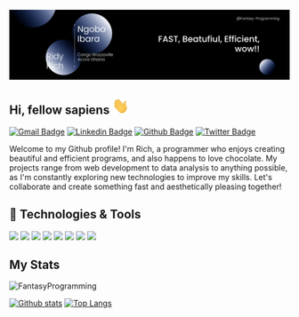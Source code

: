 [![Header](https://raw.githubusercontent.com/Fantasy-programming/Fantasy-programming/master/Banner.png "Header")](https://google.com/)

## Hi, fellow sapiens <img src="https://raw.githubusercontent.com/Fantasy-programming/Fantasy-programming/master/wave.gif" width="30px" height="30px" />


[![Gmail Badge](https://img.shields.io/badge/-freedominwork@fullmetal.anonaddy.com-c14438?style=flat&logo=Gmail&logoColor=white&link=mailto:freedominwork@fullmetal.anonaddy.com)](mailto:freedominwork@fullmetal.anonaddy.com) 
[![Linkedin Badge](https://img.shields.io/badge/-Ridy_Rich-0072b1?style=flat&logo=Linkedin&logoColor=white&link=https://www.linkedin.com/in/ridyngobo/)](https://www.linkedin.com/in/ridyngobo/) [![Github Badge](https://img.shields.io/badge/-FantasyProgramming-grey?style=flat&logo=github&logoColor=white&link=https://github.com/Fantasy-programming/)](https://www.github.com/Fantasy-programming/) [![Twitter Badge](https://img.shields.io/badge/-@Richnewone1-00acee?style=flat&logo=twitter&logoColor=white&link=https://twitter.com/@Richnewone1/)](https://www.twitter.com/@Richnewone1/) <p align='left'>Welcome to my Github profile! I'm Rich, a  programmer who enjoys creating beautiful and efficient programs, and also happens to love chocolate. My projects range from web development to data analysis to anything possible, as I'm constantly exploring new technologies to improve my skills. Let's collaborate  and create something fast and aesthetically pleasing together!</p>

## 🔧 Technologies & Tools

![](https://img.shields.io/badge/OS-Linux-informational?style=flat&logo=linux&logoColor=white&color=2bbc8a)
![](https://img.shields.io/badge/Editor-IntelliJ_IDEA-informational?style=flat&logo=intellij-idea&logoColor=white&color=2bbc8a)
![](https://img.shields.io/badge/Code-Python-informational?style=flat&logo=python&logoColor=white&color=2bbc8a)
![](https://img.shields.io/badge/Code-JavaScript-informational?style=flat&logo=javascript&logoColor=white&color=2bbc8a)
![](https://img.shields.io/badge/Code-Make-informational?style=flat&logo=cmake&logoColor=white&color=2bbc8a)
![](https://img.shields.io/badge/Shell-Bash-informational?style=flat&logo=gnu-bash&logoColor=white&color=2bbc8a)
![](https://img.shields.io/badge/Tools-PostgreSQL-informational?style=flat&logo=postgresql&logoColor=white&color=2bbc8a)
![](https://img.shields.io/badge/Tools-Docker-informational?style=flat&logo=docker&logoColor=white&color=2bbc8a)

## My Stats
<p align=left> <img src=https://komarev.com/ghpvc/?username=Fantasy-programming alt=FantasyProgramming /> </p>

[![Github stats](https://github-readme-stats.vercel.app/api?username=Fantasy-programming&show_icons=true&include_all_commits=true)](https://github.com/FantasyProgramming/github-readme-stats)
[![Top Langs](https://github-readme-stats.vercel.app/api/top-langs/?username=Fantasy-programming&layout=compact)](https://github.com/FantasyProgramming/github-readme-stats)

<!---
gamernewone/gamernewone is a ✨ special ✨ repository because its `README.md` (this file) appears on your GitHub profile.
You can click the Preview link to take a look at your changes.
--->
